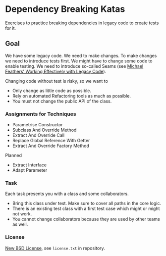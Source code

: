 # Dependency Breaking Katas

Exercises to practice breaking dependencies in legacy
code to create tests for it.

## Goal

We have some legacy code. We need to make changes.
To make changes we need to introduce tests first.
We might have to change some code to enable testing.
We need to introduce so-called Seams (see [Michael
Feathers' Working Effectively with Legacy
Code](https://www.goodreads.com/book/show/44919.Working_Effectively_with_Legacy_Code)).

Changing code without test is risky, so we want to

* Only change as little code as possible.
* Rely on automated Refactoring tools as much as possible.
* You must not change the public API of the class.

### Assignments for Techniques

* Parametrise Constructor
* Subclass And Override Method
* Extract And Override Call
* Replace Global Reference With Getter
* Extract And Override Factory Method

Planned

* Extract Interface
* Adapt Parameter

### Task

Each task presents you with a class and some collaborators.

* Bring this class under test. Make sure to cover all paths in the core logic.
* There is an existing test class with a first test case which might or might not work.
* You cannot change collaborators because they are used by other teams as well.

### License

[New BSD License](http://opensource.org/licenses/bsd-license.php), see `license.txt` in repository.
